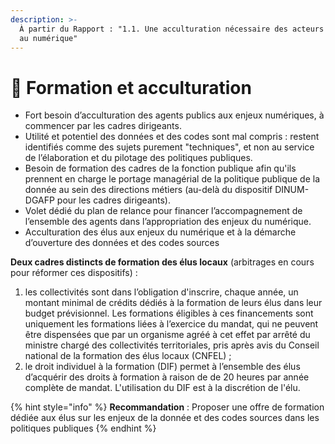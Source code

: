 ```yaml
---
description: >-
  À partir du Rapport : "1.1. Une acculturation nécessaire des acteurs publics
  au numérique"
---
```


# 🔑 Formation et acculturation

* Fort besoin d’acculturation des agents publics aux enjeux numériques, à commencer par les cadres dirigeants. 
* Utilité et potentiel des données et des codes sont mal compris : restent identifiés comme des sujets purement "techniques", et non au service de l’élaboration et du pilotage des politiques publiques.
* Besoin de formation des cadres de la fonction publique afin qu'ils prennent en charge le portage managérial de la politique publique de la donnée au sein des directions métiers \(au-delà du dispositif DINUM-DGAFP pour les cadres dirigeants\).
* Volet dédié du plan de relance pour financer l’accompagnement de l’ensemble des agents dans l’appropriation des enjeux du numérique.
* Acculturation des élus aux enjeux du numérique et à la démarche d’ouverture des données et des codes sources 

**Deux cadres distincts de formation des élus locaux** \(arbitrages en cours pour réformer ces dispositifs\) :

1. les collectivités sont dans l’obligation d'inscrire, chaque année, un montant minimal de crédits dédiés à la formation de leurs élus dans leur budget prévisionnel. Les formations éligibles à ces financements sont uniquement les formations liées à l’exercice du mandat, qui ne peuvent être dispensées que par un organisme agréé à cet effet par arrêté du ministre chargé des collectivités territoriales, pris après avis du Conseil national de la formation des élus locaux \(CNFEL\) ;
2. le droit individuel à la formation \(DIF\) permet à l’ensemble des élus d’acquérir des droits à formation à raison de de 20 heures par année complète de mandat. L'utilisation du DIF est à la discrétion de l'élu.

{% hint style="info" %}
**Recommandation** : Proposer une offre de formation dédiée aux élus sur les enjeux de la donnée et des codes sources dans les politiques publiques
{% endhint %}

  




